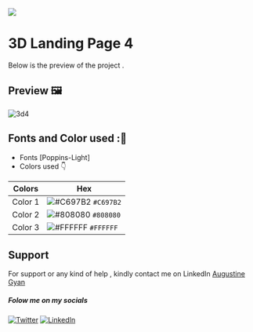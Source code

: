 <img src="https://img.shields.io/badge/Landing%20Pages-Beginner%20Friendly-blue">

# 3D Landing Page 4
Below is the preview of the project .


## Preview :framed_picture:


![3d4](https://user-images.githubusercontent.com/43218009/178624898-48075461-4522-427b-9594-0c63142a50c0.PNG)


## Fonts and Color used ::art:
- Fonts [Poppins-Light]
- Colors used :point_down:



| Colors             | Hex                                                                |
| ----------------- | ------------------------------------------------------------------ |
|  Color 1| ![#C697B2](https://via.placeholder.com/10/C697B2/C697B2.png) `#C697B2` |
|  Color 2| ![#808080](https://via.placeholder.com/10/808080/808080.png) `#808080` |
|  Color 3| ![#FFFFFF](https://via.placeholder.com/10/FFFFFF/FFFFFF.png) `#FFFFFF` |



## Support

For support or any kind of help , kindly contact me on LinkedIn [Augustine Gyan](https://www.linkedin.com/in/augustinegyan/) 

##### Folow me on my socials
<a href="https://www.twitter.com/AugustineGyan7" target="_blank"><img src="https://img.shields.io/badge/Twitter-%230077B5.svg?&style=flat-square&logo=twitter&logoColor=white" alt="Twitter"></a>
<a href="https://www.linkedin.com/in/augustinegyan/" target="_blank"><img src="https://img.shields.io/badge/LinkedIn-%230077B5.svg?&style=flat-square&logo=linkedin&logoColor=white" alt="LinkedIn"></a>

